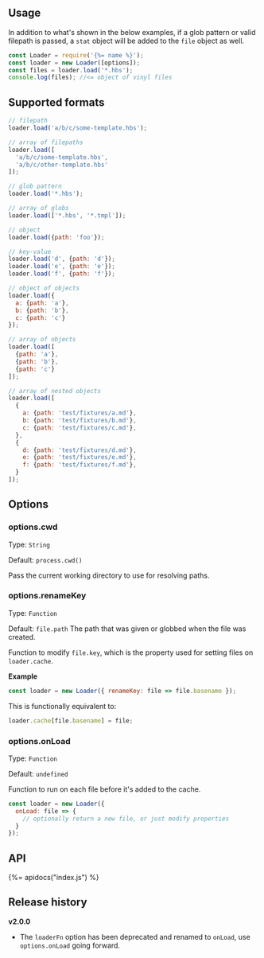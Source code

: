 ## Usage

In addition to what's shown in the below examples, if a glob pattern or valid filepath is passed, a `stat` object will be added to the `file` object as well.

```js
const Loader = require('{%= name %}');
const loader = new Loader([options]);
const files = loader.load('*.hbs');
console.log(files); //<= object of vinyl files
```

## Supported formats

```js
// filepath
loader.load('a/b/c/some-template.hbs'); 

// array of filepaths
loader.load([
  'a/b/c/some-template.hbs',
  'a/b/c/other-template.hbs'
]); 

// glob pattern
loader.load('*.hbs'); 

// array of globs
loader.load(['*.hbs', '*.tmpl']); 

// object
loader.load({path: 'foo'});

// key-value 
loader.load('d', {path: 'd'});
loader.load('e', {path: 'e'});
loader.load('f', {path: 'f'});

// object of objects
loader.load({
  a: {path: 'a'},
  b: {path: 'b'},
  c: {path: 'c'}
});

// array of objects
loader.load([
  {path: 'a'},
  {path: 'b'},
  {path: 'c'}
]);

// array of nested objects
loader.load([
  {
    a: {path: 'test/fixtures/a.md'},
    b: {path: 'test/fixtures/b.md'},
    c: {path: 'test/fixtures/c.md'},
  },
  {
    d: {path: 'test/fixtures/d.md'},
    e: {path: 'test/fixtures/e.md'},
    f: {path: 'test/fixtures/f.md'},
  }
]);
```

## Options

### options.cwd

Type: `String`

Default: `process.cwd()`

Pass the current working directory to use for resolving paths.


### options.renameKey

Type: `Function` 

Default: `file.path` The path that was given or globbed when the file was created.

Function to modify `file.key`, which is the property used for setting files on `loader.cache`. 

**Example**

```js
const loader = new Loader({ renameKey: file => file.basename });
```

This is functionally equivalent to:

```js
loader.cache[file.basename] = file;
```

### options.onLoad

Type: `Function` 

Default: `undefined` 

Function to run on each file before it's added to the cache.

```js
const loader = new Loader({ 
  onLoad: file => {
    // optionally return a new file, or just modify properties 
  }
});
```

## API
{%= apidocs("index.js") %}

## Release history

**v2.0.0**

- The `loaderFn` option has been deprecated and renamed to `onLoad`, use `options.onLoad` going forward.